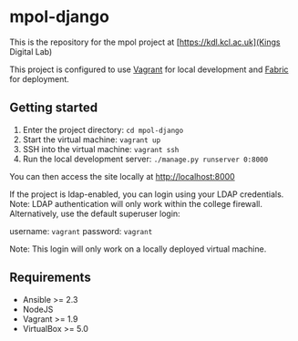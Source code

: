 # mpol-django

This is the repository for the mpol project at [https://kdl.kcl.ac.uk](Kings Digital Lab)

This project is configured to use [Vagrant](https://www.vagrantup.com/) for local development and [Fabric](http://www.fabfile.org/) for deployment. 

## Getting started
1. Enter the project directory: `cd mpol-django`
2. Start the virtual machine: `vagrant up`
3. SSH into the virtual machine: `vagrant ssh`
4. Run the local development server: `./manage.py runserver 0:8000`

You can then access the site locally at [http://localhost:8000](http://localhost:8000)

If the project is ldap-enabled, you can login using your LDAP credentials. Note: LDAP authentication will only work within the college firewall. Alternatively, use the default superuser login:

username: `vagrant`
password: `vagrant`

Note: This login will only work on a locally deployed virtual machine.

## Requirements
* Ansible >= 2.3
* NodeJS
* Vagrant >= 1.9
* VirtualBox >= 5.0
